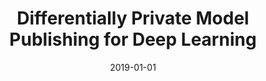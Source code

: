 ---
title: "Differentially Private Model Publishing for Deep Learning"
collection: publications
permalink: /publication/2019-01-01-Differentially-Private-Model-Publishing-for-Deep-Learning
pubtype: conference
date: 2019-01-01
venue: 'In the proceedings of 2019 IEEE Symposium on Security and Privacy (SP)'
authors:  Lei Yu,  Ling Liu,  Calton Pu,  Mehmet Gursoy,  Stacey Truex
citation: ' Lei Yu,  Ling Liu,  Calton Pu,  Mehmet Gursoy,  Stacey Truex, &quot;Differentially Private Model Publishing for Deep Learning.&quot; In the proceedings of 2019 IEEE Symposium on Security and Privacy (SP), 2019.'
---